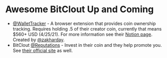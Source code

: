 # Awesome BitClout Up and Coming

- [@WalletTracker](https://bitclout.com/u/wallettracker) - A browser extension that provides coin ownership tracking. Requires holding .5 of their creator coin, currently that means $560+ USD (4/25/21). For more information see their [Notion page](https://www.notion.so/Install-WalletTracker-before-the-public-release-f585095ec8d64b69816e046b0f0711a3). Created by [@zakharday](https://bitclout.com/u/zakharday).
- BitClout [@Reputations](https://bitclout.com/u/Reputations) - Invest in their coin and they help promote you. See [their official site](https://www.bitcloutreputations.com/) as well.
